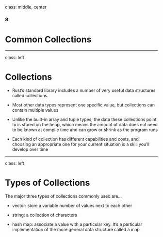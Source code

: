 
class: middle, center

### 8

# Common Collections

---
class: left

# Collections

* Rust’s standard library includes a number of very useful data structures 
  called collections.

* Most other data types represent one specific value, but collections can 
  contain multiple values 
  
* Unlike the built-in array and tuple types, the data these collections point 
  to is stored on the heap, which means the amount of data does not need to be 
  known at compile time and can grow or shrink as the program runs
  
* Each kind of collection has different capabilities and costs, and choosing an 
  appropriate one for your current situation is a skill you’ll develop over time

---
class: left

# Types of Collections

The major three types of collections commonly used are...

* vector: store a variable number of values next to each other

* string: a collection of characters

* hash map: associate a value with a particular key.
  It’s a particular implementation of the more general data structure called a map
